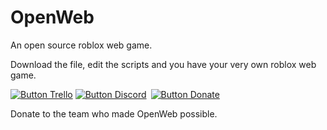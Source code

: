 # OpenWeb
An open source roblox web game.

Download the file, edit the scripts and you have your very own roblox web game.

[![Button Trello]][Trello] [![Button Discord]][Discord] [![Button Donate]][Donate]

<!---------------------------------------------------------------------------->

[Button Trello]: https://img.shields.io/badge/View%20our%20trello-blue?style=for-the-badge&logo=trello
[Button Discord]: https://img.shields.io/badge/Join%20our%20discord-7289da?style=for-the-badge&logo=discord
[Button Donate]: https://img.shields.io/badge/Donate-000000?style=for-the-badge&logo=roblox
[Discord]: https://dsc.gg/openweb
[Trello]: https://trello.com/b/MsZtRnFB/openweb
[Donate]: /other/donate.md

Donate to the team who made OpenWeb possible.
